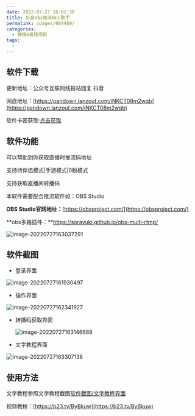 ```yaml
---
date: 2022-07-27 16:01:30
title: 抖音obs推流码小助手
permalink: /pages/004489/
categories: 
  - 赚钱&省钱项目
tags: 
  - 
---
```


## 软件下载

更新地址：公众号互联网线报站回复 抖音

网盘地址：[https://pandown.lanzout.com/iNKCT08m2wqb](https://pandown.lanzout.com/iNKCT08m2wqb)

软件卡密获取:[点击获取](http://ucloud.goho.co/?cid=3&tid=3)

## 软件功能

可以帮助到你获取直播时推流码地址

支持持伴侣模式|手游模式|0粉模式

支持获取直播间转播码

本软件需要配合推流软件如：OBS Studio

**OBS Studio官网地址：**[https://obsproject.com/](https://obsproject.com/)

**obs多路插件：**https://sorayuki.github.io/obs-multi-rtmp/

![image-20220727163037291](https://cdn.staticaly.com/gh/xiaoh2018/imgurl@master/picgo/202207271630922.png)

## 软件截图

- 登录界面

![image-20220727161930497](https://cdn.staticaly.com/gh/xiaoh2018/imgurl@master/picgo/202207271619240.png)

- 操作界面

![image-20220727162341927](https://cdn.staticaly.com/gh/xiaoh2018/imgurl@master/picgo/202207271623843.png)

- 转播码获取界面

  ![image-20220727163146688](https://cdn.staticaly.com/gh/xiaoh2018/imgurl@master/picgo/202207271631233.png)

- 文字教程界面

![image-20220727163307138](https://cdn.staticaly.com/gh/xiaoh2018/imgurl@master/picgo/202207271633350.png)

## 使用方法

文字教程参照文字教程截图[软件截图/文字教程界面](../pages/dyobs/#软件截图)

视频教程：[https://b23.tv/ByBkuw](https://b23.tv/ByBkuw)




